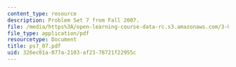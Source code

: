 ```yaml
---
content_type: resource
description: Problem Set 7 from Fall 2007.
file: /media/https%3A/open-learning-course-data-rc.s3.amazonaws.com/3-032-mechanical-behavior-of-materials-fall-2007/326ec01a077a2103af2378721f22955c_ps7_07.pdf
file_type: application/pdf
resourcetype: Document
title: ps7_07.pdf
uid: 326ec01a-077a-2103-af23-78721f22955c
---
```


